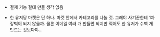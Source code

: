 - 결제 기능 절대 만들 생각 없음

- 한 유저당 마켓은 단 하나. 마켓 안에서 카테고리를 나눌 것. 그래야 사기꾼한테 1차 장벽이 되지 않을까. 물론 이메일 여러 개 만들면 되지만 적어도 한 유저가 수백 개 만드는 것보다야...
